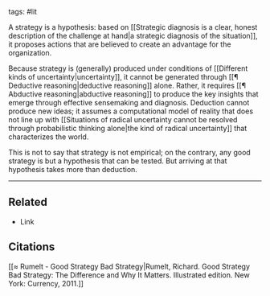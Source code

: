 tags: #lit 

A strategy is a hypothesis: based on [[Strategic diagnosis is a clear, honest description of the challenge at hand|a strategic diagnosis of the situation]], it proposes actions that are believed to create an advantage for the organization. 

Because strategy is (generally) produced under conditions of [[Different kinds of uncertainty|uncertainty]], it cannot be generated through [[¶ Deductive reasoning|deductive reasoning]] alone. Rather, it requires [[¶ Abductive reasoning|abductive reasoning]] to produce the key insights that emerge through effective sensemaking and diagnosis. Deduction cannot produce new ideas; it assumes a computational model of reality that does not line up with [[Situations of radical uncertainty cannot be resolved through probabilistic thinking alone|the kind of radical uncertainty]] that characterizes the world. 

This is not to say that strategy is not empirical; on the contrary, any good strategy is but a hypothesis that can be tested. But arriving at that hypothesis takes more than deduction. 


---
## Related
- Link

## Citations
[[≈ Rumelt - Good Strategy Bad Strategy|Rumelt, Richard. Good Strategy Bad Strategy: The Difference and Why It Matters. Illustrated edition. New York: Currency, 2011.]]
